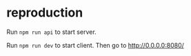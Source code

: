 # reproduction

Run `npm run api` to start server.

Run `npm run dev` to start client. Then go to http://0.0.0.0:8080/
